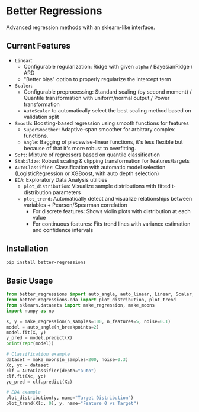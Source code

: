 # Better Regressions

Advanced regression methods with an sklearn-like interface.

## Current Features

- `Linear`:
  - Configurable regularization: Ridge with given `alpha` / BayesianRidge / ARD
  - "Better bias" option to properly regularize the intercept term
- `Scaler`:
  - Configurable preprocessing: Standard scaling (by second moment) / Quantile transformation with uniform/normal output / Power transformation
  - `AutoScaler` to automatically select the best scaling method based on validation split
- `Smooth`: Boosting-based regression using smooth functions for features
  - `SuperSmoother`: Adaptive-span smoother for arbitrary complex functions.
  - `Angle`: Bagging of piecewise-linear functions, it's less flexible but because of that it's more robust to overfitting.
- `Soft`: Mixture of regressors based on quantile classification
- `Stabilize`: Robust scaling & clipping transformation for features/targets
- `AutoClassifier`: Classification with automatic model selection (LogisticRegression or XGBoost, with auto depth selection)
- `EDA`: Exploratory Data Analysis utilities
  - `plot_distribution`: Visualize sample distributions with fitted t-distribution parameters
  - `plot_trend`: Automatically detect and visualize relationships between variables + Pearson/Spearman correlation
    - For discrete features: Shows violin plots with distribution at each value
    - For continuous features: Fits trend lines with variance estimation and confidence intervals

## Installation

```bash
pip install better-regressions
```

## Basic Usage

```python
from better_regressions import auto_angle, auto_linear, Linear, Scaler, AutoClassifier
from better_regressions.eda import plot_distribution, plot_trend
from sklearn.datasets import make_regression, make_moons
import numpy as np

X, y = make_regression(n_samples=100, n_features=5, noise=0.1)
model = auto_angle(n_breakpoints=2)
model.fit(X, y)
y_pred = model.predict(X)
print(repr(model))

# Classification example
dataset = make_moons(n_samples=200, noise=0.3)
Xc, yc = dataset
clf = AutoClassifier(depth="auto")
clf.fit(Xc, yc)
yc_pred = clf.predict(Xc)

# EDA example
plot_distribution(y, name="Target Distribution")
plot_trend(X[:, 0], y, name="Feature 0 vs Target")
```
